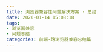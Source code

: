 ```yaml
---
title: 浏览器兼容性问题解决方案 · 总结
date: 2020-01-14 15:08:18
tags:
- 浏览器兼容
- 问题总结
categories: 前端-跨浏览器兼容总结篇
---
```

